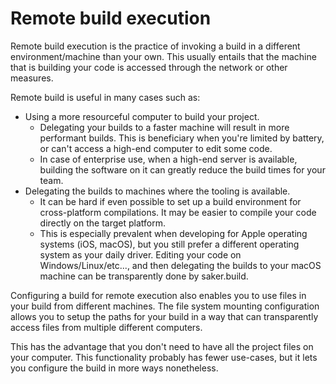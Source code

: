 # Remote build execution

Remote build execution is the practice of invoking a build in a different environment/machine than your own. This usually entails that the machine that is building your code is accessed through the network or other measures.

Remote build is useful in many cases such as:

* Using a more resourceful computer to build your project.
	* Delegating your builds to a faster machine will result in more performant builds. This is beneficiary when you're limited by battery, or can't access a high-end computer to edit some code.
	* In case of enterprise use, when a high-end server is available, building the software on it can greatly reduce the build times for your team.
* Delegating the builds to machines where the tooling is available.
	* It can be hard if even possible to set up a build environment for cross-platform compilations. It may be easier to compile your code directly on the target platform. 
	* This is especially prevalent when developing for Apple operating systems (iOS, macOS), but you still prefer a different operating system as your daily driver. Editing your code on Windows/Linux/etc..., and then delegating the builds to your macOS machine can be transparently done by saker.build.

Configuring a build for remote execution also enables you to use files in your build from different machines. The file system mounting configuration allows you to setup the paths for your build in a way that can transparently access files from multiple different computers.

This has the advantage that you don't need to have all the project files on your computer. This functionality probably has fewer use-cases, but it lets you configure the build in more ways nonetheless.

